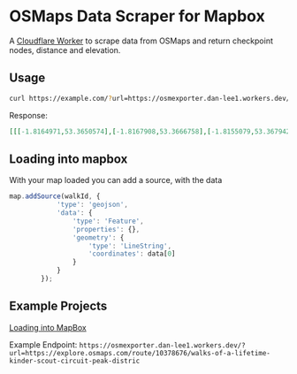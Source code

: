 # OSMaps Data Scraper for Mapbox

A [Cloudflare Worker](https://developers.cloudflare.com/workers/) to scrape data from OSMaps and return checkpoint nodes, distance and elevation.

## Usage

```sh
curl https://example.com/?url=https://osmexporter.dan-lee1.workers.dev/?url=https://explore.osmaps.com/route/10378676/walks-of-a-lifetime-kinder-scout-circuit-peak-distric
```

Response:
```json
[[[-1.8164971,53.3650574],[-1.8167908,53.3666758],[-1.8155079,53.3679424],[-1.8158396,53.3694554],[-1.8169245,53.3705411],[-1.8243965,53.3704871],[-1.82661,53.3726229],[-1.8268264,53.3748704],[-1.8306581,53.3751456],[-1.8361326,53.3782543],[-1.8430348,53.3816792],[-1.845743,53.3810535],[-1.8495764,53.3810584],[-1.8534816,53.382052],[...],[-1.8162338,53.3651458]],28999.42460145489,902.9300000000005]
```

## Loading into mapbox
With your map loaded you can add a source, with the data
```js
map.addSource(walkId, {
            'type': 'geojson',
            'data': {
                'type': 'Feature',
                'properties': {},
                'geometry': {
                    'type': 'LineString',
                    'coordinates': data[0]
                }
            }
        });
```

## Example Projects
[Loading into MapBox](https://github.com/dan-lee76/ramsoc/blob/master/themes/greenandgold/static/js/ramblinghiking_walks.js)

Example Endpoint: `https://osmexporter.dan-lee1.workers.dev/?url=https://explore.osmaps.com/route/10378676/walks-of-a-lifetime-kinder-scout-circuit-peak-distric`